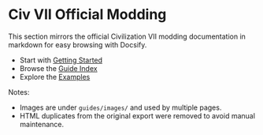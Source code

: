 # Civ VII Official Modding

This section mirrors the official Civilization VII modding documentation in markdown for easy browsing with Docsify.

- Start with [Getting Started](/guides/getting-started.md)
- Browse the [Guide Index](/guides/guide-index.md)
- Explore the [Examples](/examples/fxs-new-narrative-event/README.md)

Notes:
- Images are under `guides/images/` and used by multiple pages.
- HTML duplicates from the original export were removed to avoid manual maintenance.

